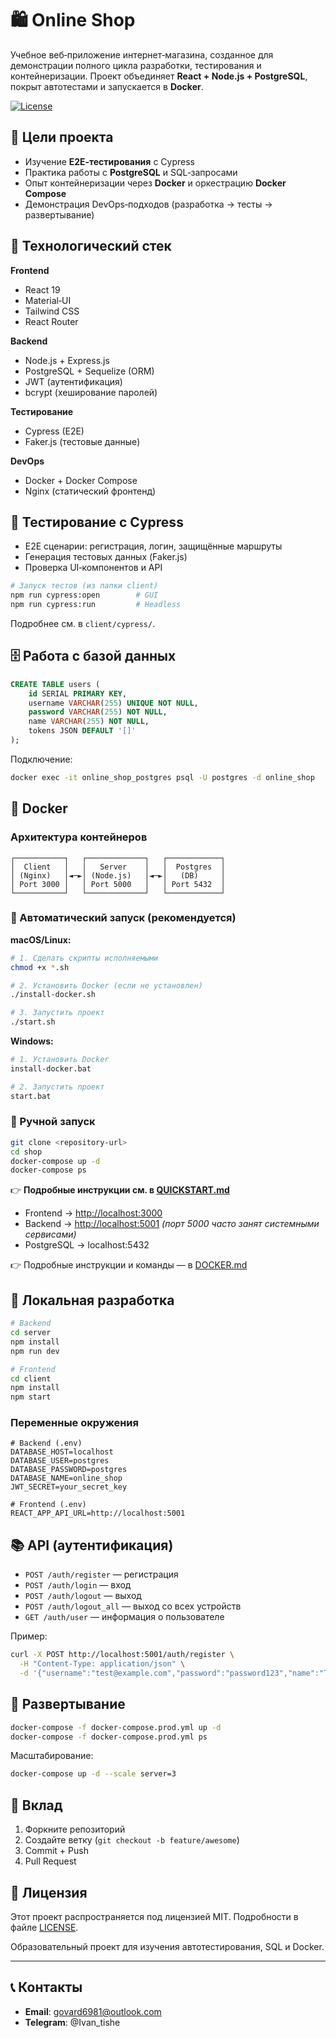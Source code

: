 # 🛍️ Online Shop
Учебное веб‑приложение интернет‑магазина, созданное для демонстрации полного цикла разработки, тестирования и контейнеризации. Проект объединяет **React + Node.js + PostgreSQL**, покрыт автотестами и запускается в **Docker**.

[![License](https://img.shields.io/badge/License-MIT-green.svg)](LICENSE)

## 🎯 Цели проекта

* Изучение **E2E‑тестирования** с Cypress
* Практика работы с **PostgreSQL** и SQL‑запросами
* Опыт контейнеризации через **Docker** и оркестрацию **Docker Compose**
* Демонстрация DevOps‑подходов (разработка → тесты → развертывание)

## 🚀 Технологический стек

**Frontend**

* React 19
* Material‑UI
* Tailwind CSS
* React Router

**Backend**

* Node.js + Express.js
* PostgreSQL + Sequelize (ORM)
* JWT (аутентификация)
* bcrypt (хеширование паролей)

**Тестирование**

* Cypress (E2E)
* Faker.js (тестовые данные)

**DevOps**

* Docker + Docker Compose
* Nginx (статический фронтенд)

## 🧪 Тестирование с Cypress

* E2E сценарии: регистрация, логин, защищённые маршруты
* Генерация тестовых данных (Faker.js)
* Проверка UI‑компонентов и API

```bash
# Запуск тестов (из папки client)
npm run cypress:open        # GUI
npm run cypress:run         # Headless
```

Подробнее см. в `client/cypress/`.

## 🗄️ Работа с базой данных

```sql
CREATE TABLE users (
    id SERIAL PRIMARY KEY,
    username VARCHAR(255) UNIQUE NOT NULL,
    password VARCHAR(255) NOT NULL,
    name VARCHAR(255) NOT NULL,
    tokens JSON DEFAULT '[]'
);
```

Подключение:

```bash
docker exec -it online_shop_postgres psql -U postgres -d online_shop
```

## 🐳 Docker

### Архитектура контейнеров

```
┌───────────┐   ┌─────────────┐   ┌────────────┐
│  Client   │   │   Server    │   │  Postgres  │
│ (Nginx)   │◄─►│ (Node.js)   │◄─►│   (DB)     │
│ Port 3000 │   │ Port 5000   │   │ Port 5432  │
└───────────┘   └─────────────┘   └────────────┘
```

### 🚀 Автоматический запуск (рекомендуется)

**macOS/Linux:**
```bash
# 1. Сделать скрипты исполняемыми
chmod +x *.sh

# 2. Установить Docker (если не установлен)
./install-docker.sh

# 3. Запустить проект
./start.sh
```

**Windows:**
```bash
# 1. Установить Docker
install-docker.bat

# 2. Запустить проект
start.bat
```

### 🔧 Ручной запуск

```bash
git clone <repository-url>
cd shop
docker-compose up -d
docker-compose ps
```

👉 **Подробные инструкции см. в [QUICKSTART.md](QUICKSTART.md)**

* Frontend → [http://localhost:3000](http://localhost:3000)
* Backend → [http://localhost:5001](http://localhost:5001) *(порт 5000 часто занят системными сервисами)*
* PostgreSQL → localhost:5432

👉 Подробные инструкции и команды — в [DOCKER.md](DOCKER.md)

## 🔧 Локальная разработка

```bash
# Backend
cd server
npm install
npm run dev

# Frontend
cd client
npm install
npm start
```

### Переменные окружения

```env
# Backend (.env)
DATABASE_HOST=localhost
DATABASE_USER=postgres
DATABASE_PASSWORD=postgres
DATABASE_NAME=online_shop
JWT_SECRET=your_secret_key

# Frontend (.env)
REACT_APP_API_URL=http://localhost:5001
```

## 📚 API (аутентификация)

* `POST /auth/register` — регистрация
* `POST /auth/login` — вход
* `POST /auth/logout` — выход
* `POST /auth/logout_all` — выход со всех устройств
* `GET /auth/user` — информация о пользователе

Пример:

```bash
curl -X POST http://localhost:5001/auth/register \
  -H "Content-Type: application/json" \
  -d '{"username":"test@example.com","password":"password123","name":"Test User"}'
```

## 🚀 Развертывание

```bash
docker-compose -f docker-compose.prod.yml up -d
docker-compose -f docker-compose.prod.yml ps
```

Масштабирование:

```bash
docker-compose up -d --scale server=3
```

## 🤝 Вклад

1. Форкните репозиторий
2. Создайте ветку (`git checkout -b feature/awesome`)
3. Commit + Push
4. Pull Request

## 📄 Лицензия

Этот проект распространяется под лицензией MIT. Подробности в файле [LICENSE](LICENSE).

Образовательный проект для изучения автотестирования, SQL и Docker.

---
## 📞 Контакты

- **Email**: govard6981@outlook.com
- **Telegram**: @Ivan_tishe
